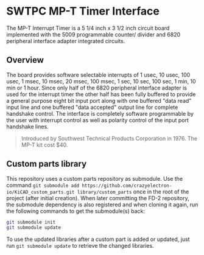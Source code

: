 # SWTPC MP-T Timer Interface

The MP-T Interrupt Timer is a 5 1/4 inch x 3 1/2 inch circuit board implemented with the 5009 programmable counter/ divider and 6820 peripheral interface adapter integrated circuits.

## Overview

The board provides software selectable interrupts of 1 usec, 10 usec, 100 usec, 1 msec, 10 msec, 20 msec, 100 msec, 1 sec, 10 sec, 100 sec, 1 min, 10 min or 1 hour.
Since only half of the 6820 peripheral interface adapter is used for the interrupt timer the other half has been fully buffered to provide a general purpose eight bit input port along with one buffered "data read" input line and one buffered "data accepted" output line for complete handshake control.
The interface is completely software programmable by the user with interrupt control as well as polarity control of the input port handshake lines.

> Introduced by Southwest Technical Products Corporation in 1976.
> The MP-T kit cost $40.

## Custom parts library

This repository uses a custom parts repository as submodule.
Use the command `git submodule add https://github.com/crazyelectron-io/KiCAD_custom_parts.git library/custom_parts` once in the root of the project (after initial creation).
When later committing the FD-2 repository, the submodule dependency is also registered and when cloning it again, run the following commands to get the submodule(s) back:

```bash
git submodule init
git submodule update
```

To use the updated libraries after a custom part is added or updated, just run `git submodule update` to retrieve the changed libraries.
